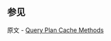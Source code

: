 ## 参见

原文 - [Query Plan Cache Methods]( https://docs.mongodb.com/manual/reference/method/js-plan-cache/ )

